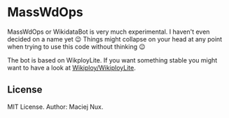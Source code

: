 MassWdOps
==========================

MassWdOps or WikidataBot is very much experimental. I haven't even decided on a name yet 😉
Things might collapse on your head at any point when trying to use this code without thinking 😉

The bot is based on WikployLite.
If you want something stable you might want to have a look at [Wikiploy/WikiployLite](https://github.com/Eccenux/Wikiploy).

## License

MIT License.
Author: Maciej Nux.
